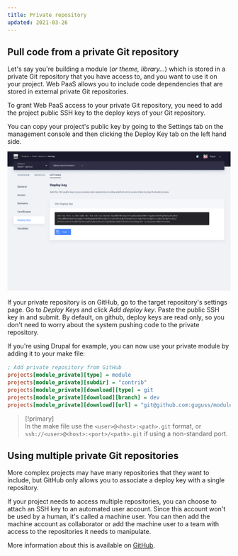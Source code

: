 ```yaml
---
title: Private repository
updated: 2021-03-26
---
```


## Pull code from a private Git repository

Let's say you're building a module (*or theme, library...*) which is stored in a private Git repository that you have access to, and you want to use it on your project. Web PaaS allows you to include code dependencies that are stored in external private Git repositories.

To grant Web PaaS access to your private Git repository, you need to add the project public SSH key to the deploy keys of your Git repository.

You can copy your project's public key by going to the Settings tab on the management console and then clicking the Deploy Key tab on the left hand side.

![Deploy Key](images/settings-deploy-key.png)

If your private repository is on GitHub, go to the target repository's settings page. Go to *Deploy Keys* and click *Add deploy key*. Paste the public SSH key in and submit. By default, on github, deploy keys are read only, so you don't need to worry about the system pushing code to the private repository.

If you're using Drupal for example, you can now use your private module by adding it to your make file:

```ini
; Add private repository from GitHub
projects[module_private][type] = module
projects[module_private][subdir] = "contrib"
projects[module_private][download][type] = git
projects[module_private][download][branch] = dev
projects[module_private][download][url] = "git@github.com:guguss/module_private.git"
```

> [!primary]  
> In the make file use the `<user>@<host>:<path>.git` format, or `ssh://<user>@<host>:<port>/<path>.git` if using a non-standard port.
> 

## Using multiple private Git repositories

More complex projects may have many repositories that they want to include, but GitHub only allows you to associate a deploy key with a single repository.

If your project needs to access multiple repositories, you can choose to attach an SSH key to an automated user account. Since this account won't be used by a human, it's called a machine user. You can then add the machine account as collaborator or add the machine user to a team with access to the repositories it needs to manipulate.

More information about this is available on
[GitHub](https://developer.github.com/v3/guides/managing-deploy-keys/#machine-users).
